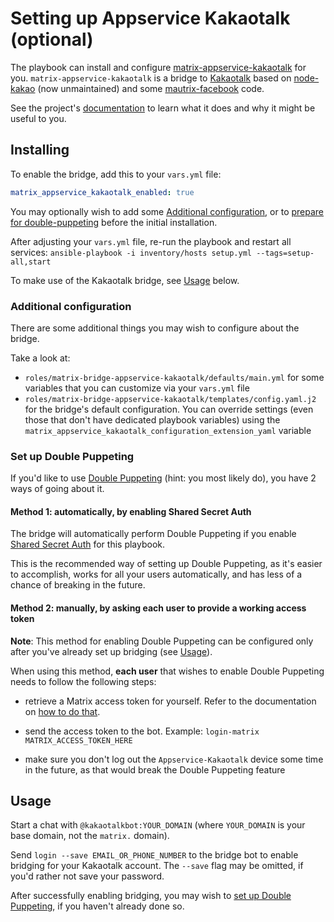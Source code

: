 # Setting up Appservice Kakaotalk (optional)

The playbook can install and configure [matrix-appservice-kakaotalk](https://src.miscworks.net/fair/matrix-appservice-kakaotalk) for you. `matrix-appservice-kakaotalk` is a bridge to [Kakaotalk](https://www.kakaocorp.com/page/service/service/KakaoTalk?lang=ENG) based on [node-kakao](https://github.com/storycraft/node-kakao) (now unmaintained) and some [mautrix-facebook](https://github.com/mautrix/facebook) code.

See the project's [documentation](https://src.miscworks.net/fair/matrix-appservice-kakaotalk) to learn what it does and why it might be useful to you.


## Installing

To enable the bridge, add this to your `vars.yml` file:

```yaml
matrix_appservice_kakaotalk_enabled: true
```

You may optionally wish to add some [Additional configuration](#additional-configuration), or to [prepare for double-puppeting](#set-up-double-puppeting) before the initial installation.

After adjusting your `vars.yml` file, re-run the playbook and restart all services: `ansible-playbook -i inventory/hosts setup.yml --tags=setup-all,start`

To make use of the Kakaotalk bridge, see [Usage](#usage) below.


### Additional configuration

There are some additional things you may wish to configure about the bridge.

Take a look at:

- `roles/matrix-bridge-appservice-kakaotalk/defaults/main.yml` for some variables that you can customize via your `vars.yml` file
- `roles/matrix-bridge-appservice-kakaotalk/templates/config.yaml.j2` for the bridge's default configuration. You can override settings (even those that don't have dedicated playbook variables) using the `matrix_appservice_kakaotalk_configuration_extension_yaml` variable


### Set up Double Puppeting

If you'd like to use [Double Puppeting](https://docs.mau.fi/bridges/general/double-puppeting.html) (hint: you most likely do), you have 2 ways of going about it.

#### Method 1: automatically, by enabling Shared Secret Auth

The bridge will automatically perform Double Puppeting if you enable [Shared Secret Auth](configuring-playbook-shared-secret-auth.md) for this playbook.

This is the recommended way of setting up Double Puppeting, as it's easier to accomplish, works for all your users automatically, and has less of a chance of breaking in the future.

#### Method 2: manually, by asking each user to provide a working access token

**Note**: This method for enabling Double Puppeting can be configured only after you've already set up bridging (see [Usage](#usage)).

When using this method, **each user** that wishes to enable Double Puppeting needs to follow the following steps:

- retrieve a Matrix access token for yourself. Refer to the documentation on [how to do that](obtaining-access-tokens.md).

- send the access token to the bot. Example: `login-matrix MATRIX_ACCESS_TOKEN_HERE`

- make sure you don't log out the `Appservice-Kakaotalk` device some time in the future, as that would break the Double Puppeting feature


## Usage

Start a chat with `@kakaotalkbot:YOUR_DOMAIN` (where `YOUR_DOMAIN` is your base domain, not the `matrix.` domain).

Send `login --save EMAIL_OR_PHONE_NUMBER` to the bridge bot to enable bridging for your Kakaotalk account. The `--save` flag may be omitted, if you'd rather not save your password.

After successfully enabling bridging, you may wish to [set up Double Puppeting](#set-up-double-puppeting), if you haven't already done so.
